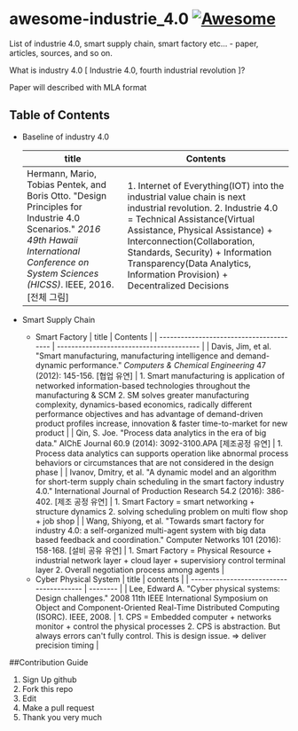 # awesome-industrie_4.0 [![Awesome](https://cdn.rawgit.com/sindresorhus/awesome/d7305f38d29fed78fa85652e3a63e154dd8e8829/media/badge.svg)](https://github.com/sindresorhus/awesome)

List of industrie 4.0, smart supply chain, smart factory etc... - paper, articles, sources, and so on.

What is industry 4.0 [ Industrie 4.0, fourth industrial revolution ]?

Paper will described with MLA format

## Table of Contents

- Baseline of industry 4.0

  | title                                    | Contents                                 |
  | ---------------------------------------- | ---------------------------------------- |
  | Hermann, Mario, Tobias Pentek, and Boris Otto. "Design Principles for Industrie 4.0 Scenarios." *2016 49th Hawaii International Conference on System Sciences (HICSS)*. IEEE, 2016. [전체 그림] | 1. Internet of Everything(IOT) into the industrial value chain is next industrial revolution. 2. Industrie 4.0 = Technical Assistance(Virtual Assistance, Physical Assistance) + Interconnection(Collaboration, Standards, Security) + Information Transparency(Data Analytics, Information Provision) + Decentralized Decisions |


- Smart Supply Chain
  - Smart Factory
    | title                                    | Contents                                 |
    | ---------------------------------------- | ---------------------------------------- |
    | Davis, Jim, et al. "Smart manufacturing, manufacturing intelligence and demand-dynamic performance." *Computers & Chemical Engineering* 47 (2012): 145-156. [협업 유연] | 1. Smart manufacturing is application of networked information-based technologies throughout the manufacturing & SCM 2. SM solves greater manufacturing complexity, dynamics-based economics, radically different performance objectives and has advantage of demand-driven product profiles increase, innovation & faster time-to-market for new product |
    | Qin, S. Joe. "Process data analytics in the era of big data." AIChE Journal 60.9 (2014): 3092-3100.APA [제조공정 유연] | 1. Process data analytics can supports operation like abnormal process behaviors or circumstances that are not considered in the design phase |
    | Ivanov, Dmitry, et al. "A dynamic model and an algorithm for short-term supply chain scheduling in the smart factory industry 4.0." International Journal of Production Research 54.2 (2016): 386-402. [제조 공정 유연] | 1. Smart Factory = smart networking + structure dynamics 2. solving scheduling problem on multi flow shop + job shop |
    | Wang, Shiyong, et al. "Towards smart factory for industry 4.0: a self-organized multi-agent system with big data based feedback and coordination." Computer Networks 101 (2016): 158-168. [설비 공유 유연] | 1. Smart Factory = Physical Resource + industrial network layer + cloud layer + supervisiory control terminal layer 2. Overall negotiation process among agents |
  - Cyber Physical System
    | title                                    | contents |
    | ---------------------------------------- | -------- |
    | Lee, Edward A. "Cyber physical systems: Design challenges." 2008 11th IEEE International Symposium on Object and Component-Oriented Real-Time Distributed Computing (ISORC). IEEE, 2008. | 1. CPS = Embedded computer + networks monitor + control the physical processes 2. CPS is abstraction. But always errors can't fully control. This is design issue. => deliver precision timing |


##Contribution Guide

1. Sign Up github
2. Fork this repo
3. Edit
4. Make a pull request
5. Thank you very much


